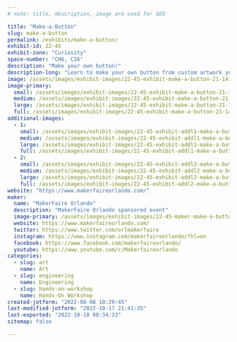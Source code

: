 ```yaml
---
# note: title, description, image are used for SEO

title: "Make-a-Button"
slug: make-a-button
permalink: /exhibits/make-a-button/
exhibit-id: 22-45
exhibit-zone: "Curiosity"
space-number: "CH6, CI6"
description: "Make your own button!"
description-long: "Learn to make your own button from custom artwork you create or from exiting artwork we will have. Note: There is an additional charge for this activity. Part of the proceeds from this activity will benefit the FIRST Robotics club that is running the exhibit."
image: /assets/images/exhibit-images/22-45-exhibit-make-a-button-21-141-exhibit-make-a-button-32092104028-71840caa30-c-large-large.jpg
image-primary: 
  small: /assets/images/exhibit-images/22-45-exhibit-make-a-button-21-141-exhibit-make-a-button-32092104028-71840caa30-c-large-small.jpg
  medium: /assets/images/exhibit-images/22-45-exhibit-make-a-button-21-141-exhibit-make-a-button-32092104028-71840caa30-c-large-medium.jpg
  large: /assets/images/exhibit-images/22-45-exhibit-make-a-button-21-141-exhibit-make-a-button-32092104028-71840caa30-c-large-large.jpg
  full: /assets/images/exhibit-images/22-45-exhibit-make-a-button-21-141-exhibit-make-a-button-32092104028-71840caa30-c-large-full.jpg
additional-images: 
  - 1:
    small: /assets/images/exhibit-images/22-45-exhibit-addl1-make-a-button-21-141-exhibit-addl2-make-a-button-49141867117-81d773b6e4-c-large-small.jpg
    medium: /assets/images/exhibit-images/22-45-exhibit-addl1-make-a-button-21-141-exhibit-addl2-make-a-button-49141867117-81d773b6e4-c-large-medium.jpg
    large: /assets/images/exhibit-images/22-45-exhibit-addl1-make-a-button-21-141-exhibit-addl2-make-a-button-49141867117-81d773b6e4-c-large-large.jpg
    full: /assets/images/exhibit-images/22-45-exhibit-addl1-make-a-button-21-141-exhibit-addl2-make-a-button-49141867117-81d773b6e4-c-large-full.jpg
  - 2:
    small: /assets/images/exhibit-images/22-45-exhibit-addl2-make-a-button-51772387768-6b039f6d97-c-small.jpg
    medium: /assets/images/exhibit-images/22-45-exhibit-addl2-make-a-button-51772387768-6b039f6d97-c-medium.jpg
    large: /assets/images/exhibit-images/22-45-exhibit-addl2-make-a-button-51772387768-6b039f6d97-c-large.jpg
    full: /assets/images/exhibit-images/22-45-exhibit-addl2-make-a-button-51772387768-6b039f6d97-c-full.jpg
website: "https://www.makerfaireorlando.com/"
maker: 
  name: "MakerFaire Orlando"
  description: "MakerFaire Orlando sponsored event"
  image-primary: /assets/images/exhibit-images/22-45-maker-make-a-button-21-142-maker-learn-to-solder-download-medium-medium.png
  website: https://www.makerfaireorlando.com/
  twitter: https://www.twitter.com/orlmakerfaire
  instagram: https://www.instagram.com/makerfaireorlando/?hl=en
  facebook: https://www.facebook.com/makerfaireorlando/
  youtube: https://www.youtube.com/c/Makerfaireorlando
categories: 
  - slug: art
    name: Art
  - slug: engineering
    name: Engineering
  - slug: hands-on-workshop
    name: Hands-On Workshop
created-jotform: "2022-08-08 10:29:45"
last-modified-jotform: "2022-10-17 21:41:35"
last-exported: "2022-10-18 08:34:33"
sitemap: false

---
```

